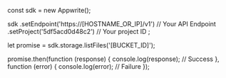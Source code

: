 const sdk = new Appwrite();

sdk
    .setEndpoint('https://[HOSTNAME_OR_IP]/v1') // Your API Endpoint
    .setProject('5df5acd0d48c2') // Your project ID
;

let promise = sdk.storage.listFiles('[BUCKET_ID]');

promise.then(function (response) {
    console.log(response); // Success
}, function (error) {
    console.log(error); // Failure
});